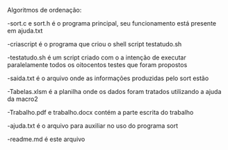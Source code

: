 Algoritmos de ordenação:

-sort.c e sort.h é o programa principal, seu funcionamento está presente em ajuda.txt

-criascript é o programa que criou o shell script testatudo.sh

-testatudo.sh é um script criado com o a intenção de executar paralelamente todos os oitocentos testes que foram propostos

-saida.txt é o arquivo onde as informações produzidas pelo sort estão

-Tabelas.xlsm é a planilha onde os dados foram tratados utilizando a ajuda da macro2

-Trabalho.pdf e trabalho.docx contém a parte escrita do trabalho

-ajuda.txt é o arquivo para auxiliar no uso do programa sort

-readme.md é este arquivo


